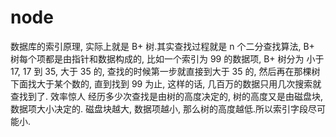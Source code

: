 # node

数据库的索引原理, 实际上就是 B+ 树.其实查找过程就是 n 个二分查找算法, 
B+ 树每个项都是由指针和数据构成的, 比如一个索引为 99 的数据项, B+ 树分为 小于 17, 17 到 35, 大于 35 的, 查找的时候第一步就直接到大于 35 的,
然后再在那棵树下面找大于某个数的, 直到找到 99 为止, 这样的话, 几百万的数据只用几次搜索就查找到了. 效率惊人
经历多少次查找是由树的高度决定的, 树的高度又是由磁盘块, 数据项大小决定的.
磁盘块越大, 数据项越小, 那么树的高度越低.所以索引字段尽可能小.